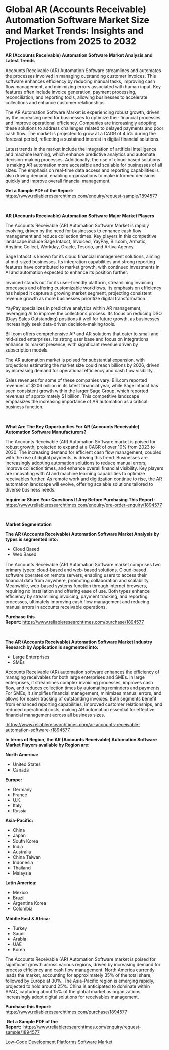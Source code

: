 <p><h1>Global AR (Accounts Receivable) Automation Software Market Size and Market Trends: Insights and Projections from 2025 to 2032</h1></p><p><strong>AR (Accounts Receivable) Automation Software Market Analysis and Latest Trends</strong></p>
<p><p>Accounts Receivable (AR) Automation Software streamlines and automates the processes involved in managing outstanding customer invoices. This software enhances efficiency by reducing manual tasks, improving cash flow management, and minimizing errors associated with human input. Key features often include invoice generation, payment processing, reconciliation, and reporting tools, allowing businesses to accelerate collections and enhance customer relationships.</p><p>The AR Automation Software Market is experiencing robust growth, driven by the increasing need for businesses to optimize their financial processes and improve operational efficiency. Companies are increasingly adopting these solutions to address challenges related to delayed payments and poor cash flow. The market is projected to grow at a CAGR of 4.5% during the forecast period, reflecting a sustained interest in digital financial solutions.</p><p>Latest trends in the market include the integration of artificial intelligence and machine learning, which enhance predictive analytics and automate decision-making processes. Additionally, the rise of cloud-based solutions is making AR automation more accessible and scalable for businesses of all sizes. The emphasis on real-time data access and reporting capabilities is also driving demand, enabling organizations to make informed decisions quickly and improve overall financial management.</p></p>
<p><strong>Get a Sample PDF of the Report:&nbsp;</strong> <a href="https://www.reliableresearchtimes.com/enquiry/request-sample/1894577?utm_campaign=2196&utm_medium=2&utm_source=Github&utm_content=ia&utm_term=28032025&utm_id=ar-accounts-receivable-automation-software">https://www.reliableresearchtimes.com/enquiry/request-sample/1894577</a></p>
<p>&nbsp;</p>
<p><strong>AR (Accounts Receivable) Automation Software Major Market Players</strong></p>
<p><p>The Accounts Receivable (AR) Automation Software Market is rapidly evolving, driven by the need for businesses to enhance cash flow management and reduce collection times. Key players in this competitive landscape include Sage Intacct, Invoiced, YayPay, Bill.com, Armatic, Anytime Collect, Workday, Oracle, Tesorio, and Artiva Agency.</p><p>Sage Intacct is known for its cloud financial management solutions, aiming at mid-sized businesses. Its integration capabilities and strong reporting features have contributed to market growth, with continued investments in AI and automation expected to enhance its position further.</p><p>Invoiced stands out for its user-friendly platform, streamlining invoicing processes and offering customizable workflows. Its emphasis on efficiency has helped it capture a growing market segment, projecting consistent revenue growth as more businesses prioritize digital transformation.</p><p>YayPay specializes in predictive analytics within AR management, leveraging AI to improve the collections process. Its focus on reducing DSO (Days Sales Outstanding) positions it well for future growth, as businesses increasingly seek data-driven decision-making tools.</p><p>Bill.com offers comprehensive AP and AR solutions that cater to small and mid-sized enterprises. Its strong user base and focus on integrations enhance its market presence, with significant revenue driven by subscription models.</p><p>The AR automation market is poised for substantial expansion, with projections estimating the market size could reach billions by 2026, driven by increasing demand for operational efficiency and cash flow visibility.</p><p>Sales revenues for some of these companies vary: Bill.com reported revenues of $206 million in its latest financial year, while Sage Intacct has seen consistent growth within the larger Sage Group, which reported revenues of approximately $1 billion. This competitive landscape emphasizes the increasing importance of AR automation as a critical business function.</p></p>
<p>&nbsp;</p>
<p><strong>What Are The Key Opportunities For AR (Accounts Receivable) Automation Software Manufacturers?</strong></p>
<p><p>The Accounts Receivable (AR) Automation Software market is poised for robust growth, projected to expand at a CAGR of over 10% from 2023 to 2030. The increasing demand for efficient cash flow management, coupled with the rise of digital payments, is driving this trend. Businesses are increasingly adopting automation solutions to reduce manual errors, improve collection times, and enhance overall financial visibility. Key players are innovating with AI and machine learning capabilities to optimize receivables further. As remote work and digitization continue to rise, the AR automation landscape will evolve, offering scalable solutions tailored to diverse business needs.</p></p>
<p><strong>Inquire or Share Your Questions If Any Before Purchasing This Report:</strong> <a href="https://www.reliableresearchtimes.com/enquiry/pre-order-enquiry/1894577?utm_campaign=2196&utm_medium=2&utm_source=Github&utm_content=ia&utm_term=28032025&utm_id=ar-accounts-receivable-automation-software">https://www.reliableresearchtimes.com/enquiry/pre-order-enquiry/1894577</a></p>
<p>&nbsp;</p>
<p><strong>Market Segmentation</strong></p>
<p><strong>The AR (Accounts Receivable) Automation Software Market Analysis by types is segmented into:</strong></p>
<p><ul><li>Cloud Based</li><li>Web Based</li></ul></p>
<p><p>The Accounts Receivable (AR) Automation Software market comprises two primary types: cloud-based and web-based solutions. Cloud-based software operates on remote servers, enabling users to access their financial data from anywhere, promoting collaboration and scalability. Meanwhile, web-based systems function through internet browsers, requiring no installation and offering ease of use. Both types enhance efficiency by streamlining invoicing, payment tracking, and reporting processes, ultimately improving cash flow management and reducing manual errors in accounts receivable operations.</p></p>
<p><strong>Purchase this Report:&nbsp;</strong><a href="https://www.reliableresearchtimes.com/purchase/1894577?utm_campaign=2196&utm_medium=2&utm_source=Github&utm_content=ia&utm_term=28032025&utm_id=ar-accounts-receivable-automation-software">https://www.reliableresearchtimes.com/purchase/1894577</a></p>
<p>&nbsp;</p>
<p><strong>The AR (Accounts Receivable) Automation Software Market Industry Research by Application is segmented into:</strong></p>
<p><ul><li>Large Enterprises</li><li>SMEs</li></ul></p>
<p><p>Accounts Receivable (AR) automation software enhances the efficiency of managing receivables for both large enterprises and SMEs. In large enterprises, it streamlines complex invoicing processes, improves cash flow, and reduces collection times by automating reminders and payments. For SMEs, it simplifies financial management, minimizes manual errors, and allows for easier tracking of outstanding invoices. Both segments benefit from enhanced reporting capabilities, improved customer relationships, and reduced operational costs, making AR automation essential for effective financial management across all business sizes.</p></p>
<p><a href="https://www.reliableresearchtimes.com/ar-accounts-receivable-automation-software-r1894577?utm_campaign=2196&utm_medium=2&utm_source=Github&utm_content=ia&utm_term=28032025&utm_id=ar-accounts-receivable-automation-software">&nbsp;https://www.reliableresearchtimes.com/ar-accounts-receivable-automation-software-r1894577</a></p>
<p><strong>In terms of Region, the AR (Accounts Receivable) Automation Software Market Players available by Region are:</strong></p>
<p>
    <p> <strong> North America: </strong>
        <ul>
            <li>United States</li>
            <li>Canada</li>
        </ul>
        </p> 
    <p> <strong> Europe: </strong>
        <ul>
            <li>Germany</li>
            <li>France</li>
            <li>U.K.</li>
            <li>Italy</li>
            <li>Russia</li>
        </ul>
        </p> 
    <p> <strong> Asia-Pacific: </strong>
        <ul>
            <li>China</li>
            <li>Japan</li>
            <li>South Korea</li>
            <li>India</li>
            <li>Australia</li>
            <li>China Taiwan</li>
            <li>Indonesia</li>
            <li>Thailand</li>
            <li>Malaysia</li>
        </ul>
        </p> 
    <p> <strong> Latin America: </strong>
        <ul>
            <li>Mexico</li>
            <li>Brazil</li>
            <li>Argentina Korea</li>
            <li>Colombia</li>
        </ul>
        </p> 
    <p> <strong> Middle East & Africa: </strong>
        <ul>
            <li>Turkey</li>
            <li>Saudi</li>
            <li>Arabia</li>
            <li>UAE</li>
            <li>Korea</li>
        </ul>
    </p>
    </p>
<p><p>The Accounts Receivable (AR) Automation Software market is poised for significant growth across various regions, driven by increasing demand for process efficiency and cash flow management. North America currently leads the market, accounting for approximately 35% of the total share, followed by Europe at 30%. The Asia-Pacific region is emerging rapidly, projected to hold around 25%. China is anticipated to dominate within APAC, capturing about 15% of the global market as organizations increasingly adopt digital solutions for receivables management.</p></p>
<p><strong>Purchase this Report: </strong><a href="https://www.reliableresearchtimes.com/purchase/1894577?utm_campaign=2196&utm_medium=2&utm_source=Github&utm_content=ia&utm_term=28032025&utm_id=ar-accounts-receivable-automation-software">https://www.reliableresearchtimes.com/purchase/1894577</a></p>
<p>&nbsp;<strong>Get a Sample PDF of the Report:&nbsp;&nbsp;</strong><a href="https://www.reliableresearchtimes.com/enquiry/request-sample/1894577?utm_campaign=2196&utm_medium=2&utm_source=Github&utm_content=ia&utm_term=28032025&utm_id=ar-accounts-receivable-automation-software">https://www.reliableresearchtimes.com/enquiry/request-sample/1894577</a></p>
<p><strong></strong></p>
<p><p><a href="https://github.com/MariaWashington76/Market-Research-Report-List-2/blob/main/low-code-development-platforms-software-market.md?utm_campaign=2196&utm_medium=2&utm_source=Github&utm_content=ia&utm_term=28032025&utm_id=ar-accounts-receivable-automation-software">Low-Code Development Platforms Software Market</a></p></p>
